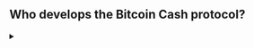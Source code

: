## Who develops the Bitcoin Cash protocol?
<details><summary></summary>

The Bitcoin Cash protocol is not controlled by any single individual, institution, or development team. Anyone is free to contribute. A lot of the work is done as a collaboration between the six full node development teams and other independent developers. While not an official collaboration website (on Bitcoin Cash there is no such thing as “official), much of the collaboration on protocol and consensus work is done on [bitcoincashresearch.org](https://bitcoincashresearch.org/). Anyone can sign up and contribute to the discussions taking place there. 

</details>
